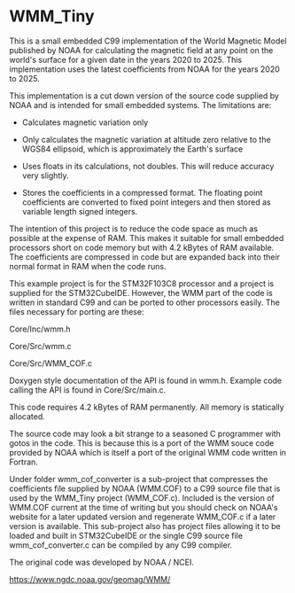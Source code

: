 # WMM_Tiny

This is a small embedded C99 implementation of the World Magnetic Model published by NOAA for calculating the magnetic field at any point on the world's surface for a given date in the years 2020 to 2025. This implementation uses the latest coefficients from NOAA for the years 2020 to 2025.

This implementation is a cut down version of the source code supplied by NOAA and is intended for small embedded systems. The limitations are:

- Calculates magnetic variation only

- Only calculates the magnetic variation at altitude zero relative to the WGS84 ellipsoid, which is approximately the Earth's surface

- Uses floats in its calculations, not doubles. This will reduce accuracy very slightly.

- Stores the coefficients in a compressed format. The floating point coefficients are converted to fixed point integers and then stored as variable length signed integers.

The intention of this project is to reduce the code space as much as possible at the expense of RAM. This makes it suitable for small embedded processors short on code memory but with 4.2 kBytes of RAM available. The coefficients are compressed in code but are expanded back into their normal format in RAM when the code runs.

This example project is for the STM32F103C8 processor and a project is supplied for the STM32CubeIDE. However, the WMM part of the code is written in standard C99 and can be ported to other processors easily. The files necessary for porting are these:

Core/Inc/wmm.h

Core/Src/wmm.c

Core/Src/WMM_COF.c

Doxygen style documentation of the API is found in wmm.h. Example code calling the API is found in Core/Src/main.c.

This code requires 4.2 kBytes of RAM permanently. All memory is statically allocated.

The source code may look a bit strange to a seasoned C programmer with gotos in the code. This is because this is a port of the WMM souce code provided by NOAA which is itself a port of the original WMM code written in Fortran.

Under folder wmm_cof_converter is a sub-project that compresses the coefficients file supplied by NOAA (WMM.COF) to a C99 source file that is used by the WMM_Tiny project (WMM_COF.c). Included is the version of WMM.COF current at the time of writing but you should check on NOAA's website for a later updated version and regenerate WMM_COF.c if a later version is available. This sub-project also has project files allowing it to be loaded and built in STM32CubeIDE or the single C99 source file wmm_cof_converter.c can be compiled by any C99 compiler.

The original code was developed by NOAA / NCEI.

https://www.ngdc.noaa.gov/geomag/WMM/



